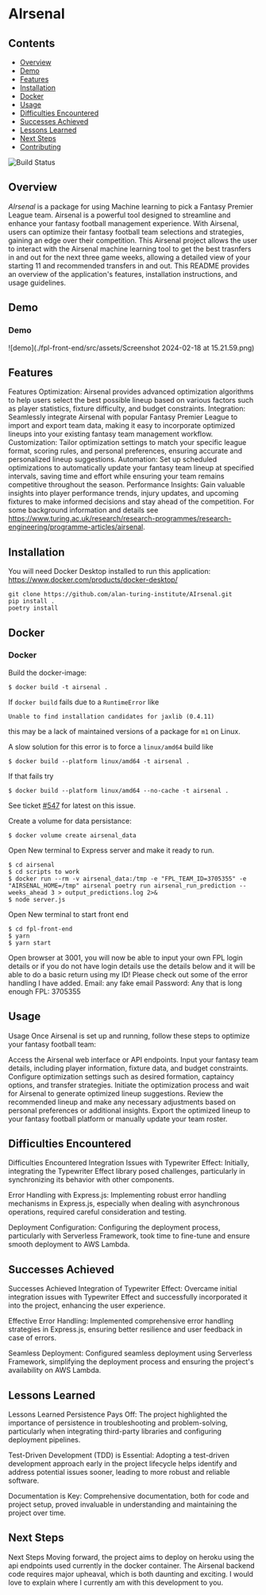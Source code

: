 # AIrsenal

## Contents
- [Overview](#overview)
- [Demo](#demo)
- [Features](#features)
- [Installation](#installation)
- [Docker](#docker)
- [Usage](#usage)
- [Difficulties Encountered](#difficulties)
- [Successes Achieved](#successes)
- [Lessons Learned](#lessons)
- [Next Steps](#next-steps)
- [Contributing](#contributing)


![Build Status](https://github.com/alan-turing-institute/AIrsenal/actions/workflows/main.yml/badge.svg)

## <a name="overview"></a>Overview
*AIrsenal* is a package for using Machine learning to pick a Fantasy Premier League team.
Airsenal is a powerful tool designed to streamline and enhance your fantasy football management experience. With Airsenal, users can optimize their fantasy football team selections and strategies, gaining an edge over their competition. This Airsenal project allows the user to interact with the Airsenal machine learning tool to get the best trasnfers in and out for the next three game weeks, allowing a detailed view of your starting 11 and recommended transfers in and out. This README provides an overview of the application's features, installation instructions, and usage guidelines.

## <a name="demo"></a>Demo
### Demo 
![demo](./fpl-front-end/src/assets/Screenshot 2024-02-18 at 15.21.59.png)

## <a name="features"></a>Features
Features
Optimization: Airsenal provides advanced optimization algorithms to help users select the best possible lineup based on various factors such as player statistics, fixture difficulty, and budget constraints.
Integration: Seamlessly integrate Airsenal with popular Fantasy Premier League to import and export team data, making it easy to incorporate optimized lineups into your existing fantasy team management workflow. 
Customization: Tailor optimization settings to match your specific league format, scoring rules, and personal preferences, ensuring accurate and personalized lineup suggestions.
Automation: Set up scheduled optimizations to automatically update your fantasy team lineup at specified intervals, saving time and effort while ensuring your team remains competitive throughout the season.
Performance Insights: Gain valuable insights into player performance trends, injury updates, and upcoming fixtures to make informed decisions and stay ahead of the competition.
For some background information and details see https://www.turing.ac.uk/research/research-programmes/research-engineering/programme-articles/airsenal.

## <a name="installation"></a>Installation

You will need Docker Desktop installed to run this application: https://www.docker.com/products/docker-desktop/

```shell
git clone https://github.com/alan-turing-institute/AIrsenal.git
pip install .
poetry install 
```
## <a name="docker"></a>Docker
### Docker

Build the docker-image:

```console
$ docker build -t airsenal .
```

If `docker build` fails due to a `RuntimeError` like

```console
Unable to find installation candidates for jaxlib (0.4.11)
```

this may be a lack of maintained versions of a package for `m1` on Linux.

A slow solution for this error is to force a `linux/amd64` build like

```console
$ docker build --platform linux/amd64 -t airsenal .
```

If that fails try

```console
$ docker build --platform linux/amd64 --no-cache -t airsenal .
```

See ticket [#547](https://github.com/alan-turing-institute/AIrsenal/issues/574) for latest on this issue.

Create a volume for data persistance:

```console
$ docker volume create airsenal_data
```

Open New terminal to Express server and make it ready to run.
```console
$ cd airsenal 
$ cd scripts to work
$ docker run --rm -v airsenal_data:/tmp -e "FPL_TEAM_ID=3705355" -e "AIRSENAL_HOME=/tmp" airsenal poetry run airsenal_run_prediction --weeks_ahead 3 > output_predictions.log 2>&
$ node server.js 
```

Open New terminal to start front end
```console
$ cd fpl-front-end 
$ yarn
$ yarn start 
```

Open browser at 3001, you will now be able to input your own FPL login details or if you do not have login details use the details below and it will be able to do a basic return using my ID! Please check out some of the error handling I have added. 
Email: any fake email 
Password: Any that is long enough
FPL: 3705355

## <a name="usage"></a>Usage
Usage
Once Airsenal is set up and running, follow these steps to optimize your fantasy football team:

Access the Airsenal web interface or API endpoints.
Input your fantasy team details, including player information, fixture data, and budget constraints.
Configure optimization settings such as desired formation, captaincy options, and transfer strategies.
Initiate the optimization process and wait for Airsenal to generate optimized lineup suggestions.
Review the recommended lineup and make any necessary adjustments based on personal preferences or additional insights.
Export the optimized lineup to your fantasy football platform or manually update your team roster.

## <a name="difficulties"></a>Difficulties Encountered
Difficulties Encountered
Integration Issues with Typewriter Effect: Initially, integrating the Typewriter Effect library posed challenges, particularly in synchronizing its behavior with other components.

Error Handling with Express.js: Implementing robust error handling mechanisms in Express.js, especially when dealing with asynchronous operations, required careful consideration and testing.

Deployment Configuration: Configuring the deployment process, particularly with Serverless Framework, took time to fine-tune and ensure smooth deployment to AWS Lambda.

## <a name="successes"></a>Successes Achieved
Successes Achieved
Integration of Typewriter Effect: Overcame initial integration issues with Typewriter Effect and successfully incorporated it into the project, enhancing the user experience.

Effective Error Handling: Implemented comprehensive error handling strategies in Express.js, ensuring better resilience and user feedback in case of errors.

Seamless Deployment: Configured seamless deployment using Serverless Framework, simplifying the deployment process and ensuring the project's availability on AWS Lambda.

## <a name="lessons"></a>Lessons Learned
Lessons Learned
Persistence Pays Off: The project highlighted the importance of persistence in troubleshooting and problem-solving, particularly when integrating third-party libraries and configuring deployment pipelines.

Test-Driven Development (TDD) is Essential: Adopting a test-driven development approach early in the project lifecycle helps identify and address potential issues sooner, leading to more robust and reliable software.

Documentation is Key: Comprehensive documentation, both for code and project setup, proved invaluable in understanding and maintaining the project over time.

## <a name="next-steps"></a>Next Steps
Next Steps
Moving forward, the project aims to deploy on heroku using the api endpoints used currently in the docker container. The Airsenal backend code requires major upheaval, which is both daunting and exciting. I would love to explain where I currently am with this development to you. 